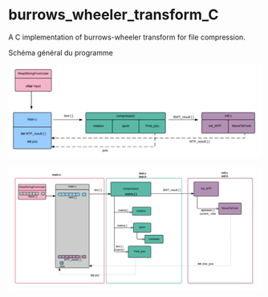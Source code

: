 # burrows_wheeler_transform_C
A C implementation of burrows-wheeler transform for file compression.

Schéma général du programme
 
![schema](documentation/general.png) 

![schema](documentation/modules.png) 
